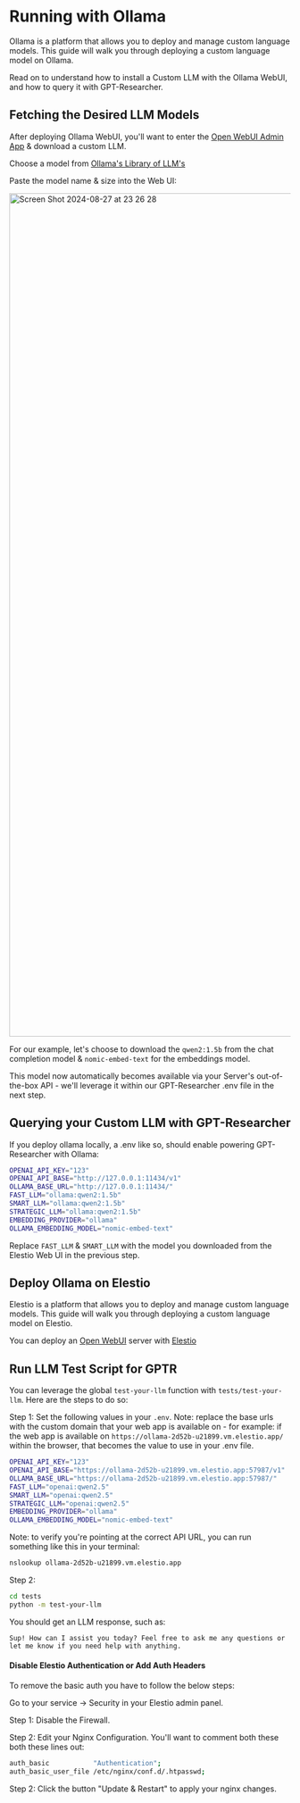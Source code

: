 # Running with Ollama

Ollama is a platform that allows you to deploy and manage custom language models. This guide will walk you through deploying a custom language model on Ollama.

Read on to understand how to install a Custom LLM with the Ollama WebUI, and how to query it with GPT-Researcher.


## Fetching the Desired LLM Models

After deploying Ollama WebUI, you'll want to enter the [Open WebUI Admin App](https://github.com/open-webui/open-webui/tree/main) & download a custom LLM.

Choose a model from [Ollama's Library of LLM's](https://ollama.com/library?sort=popular)

Paste the model name & size into the Web UI:

<img width="1511" alt="Screen Shot 2024-08-27 at 23 26 28" src="https://github.com/user-attachments/assets/32abd048-745c-4232-9f1f-6af265cff250"></img>

For our example, let's choose to download the `qwen2:1.5b` from the chat completion model & `nomic-embed-text` for the embeddings model.

This model now automatically becomes available via your Server's out-of-the-box API - we'll leverage it within our GPT-Researcher .env file in the next step.


## Querying your Custom LLM with GPT-Researcher

If you deploy ollama locally, a .env like so, should enable powering GPT-Researcher with Ollama:

```bash
OPENAI_API_KEY="123"
OPENAI_API_BASE="http://127.0.0.1:11434/v1"
OLLAMA_BASE_URL="http://127.0.0.1:11434/"
FAST_LLM="ollama:qwen2:1.5b"
SMART_LLM="ollama:qwen2:1.5b"
STRATEGIC_LLM="ollama:qwen2:1.5b"
EMBEDDING_PROVIDER="ollama"
OLLAMA_EMBEDDING_MODEL="nomic-embed-text"
```

Replace `FAST_LLM` & `SMART_LLM` with the model you downloaded from the Elestio Web UI in the previous step.


## Deploy Ollama on Elestio

Elestio is a platform that allows you to deploy and manage custom language models. This guide will walk you through deploying a custom language model on Elestio.

You can deploy an [Open WebUI](https://github.com/open-webui/open-webui/tree/main) server with [Elestio](https://elest.io/open-source/ollama)


## Run LLM Test Script for GPTR

You can leverage the global `test-your-llm` function with `tests/test-your-llm`.
Here are the steps to do so:

Step 1: Set the following values in your `.env`. Note: replace the base urls with the custom domain that your web app is available on - for example: if the web app is available on `https://ollama-2d52b-u21899.vm.elestio.app/` within the browser, that becomes the value to use in your .env file.

```bash
OPENAI_API_KEY="123"
OPENAI_API_BASE="https://ollama-2d52b-u21899.vm.elestio.app:57987/v1"
OLLAMA_BASE_URL="https://ollama-2d52b-u21899.vm.elestio.app:57987/"
FAST_LLM="openai:qwen2.5"
SMART_LLM="openai:qwen2.5"
STRATEGIC_LLM="openai:qwen2.5"
EMBEDDING_PROVIDER="ollama"
OLLAMA_EMBEDDING_MODEL="nomic-embed-text"
```

Note: to verify you're pointing at the correct API URL, you can run something like this in your terminal:

```bash
nslookup ollama-2d52b-u21899.vm.elestio.app
```

Step 2:

```bash
cd tests
python -m test-your-llm
```

You should get an LLM response, such as:
```
Sup! How can I assist you today? Feel free to ask me any questions or let me know if you need help with anything.
```

#### Disable Elestio Authentication or Add Auth Headers

To remove the basic auth you have to follow the below steps:

Go to your service -> Security in your Elestio admin panel.

Step 1: Disable the Firewall.

Step 2: Edit your Nginx Configuration. You'll want to comment both these both these lines out:

```bash
auth_basic           "Authentication"; 
auth_basic_user_file /etc/nginx/conf.d/.htpasswd;
```

Step 2: Click the button "Update & Restart" to apply your nginx changes.
